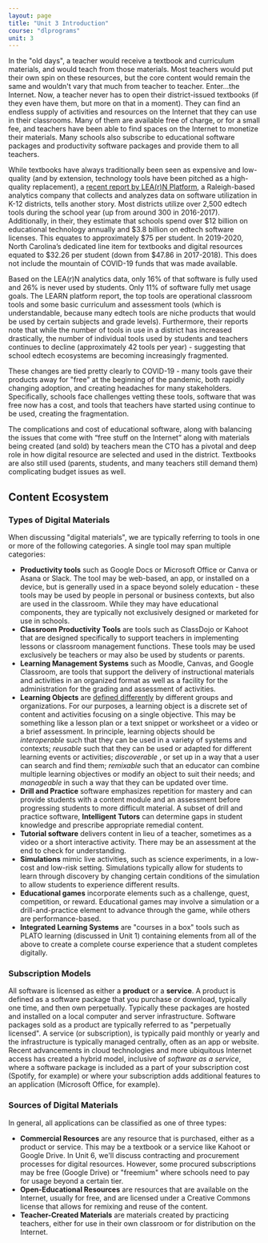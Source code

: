 ```yaml
---
layout: page
title: "Unit 3 Introduction"
course: "dlprograms"
unit: 3
---
```

 In the "old days", a teacher would receive a textbook and curriculum materials, and would teach from those materials. Most teachers would put their own spin on these resources, but the core content would remain the same and wouldn't vary that much from teacher to teacher. Enter...the Internet. Now, a teacher never has to open their district-issued textbooks (if they even have them, but more on that in a moment).  They can find an endless supply of activities and resources on the Internet that they can use in their classrooms. Many of them are available free of charge, or for a small fee, and teachers have been able to find spaces on the Internet to monetize their materials. Many schools also subscribe to educational software packages and productivity software packages and provide them to all teachers.

While textbooks have always traditionally been seen as expensive and low-quality (and by extension, technology tools have been pitched as a high-quality replacement), a [recent report by LEA(r)N Platform][1], a Raleigh-based analytics company that collects and analyzes data on software utilization in K-12 districts, tells another story. Most districts utilize over 2,500 edtech tools during the school year (up from around 300 in 2016-2017). Additionally, in their, they estimate that schools spend over $12 billion on educational technology annually and $3.8 billion on edtech software licenses. This equates to approximately $75 per student. In 2019-2020, North Carolina’s dedicated line item for textbooks and digital resources equated to $32.26 per student (down from $47.86 in 2017-2018). This does not include the mountain of COVID-19 funds that was made available.

Based on the LEA(r)N analytics data, only 16% of that software is fully used and 26% is never used by students. Only 11% of software fully met usage goals. The LEARN platform report, the top tools are operational classroom tools and some basic curriculum and assessment tools (which is understandable, because many edtech tools are niche products that would be used by certain subjects and grade levels). Furthermore, their reports note that while the number of tools in use in a district has increased drastically, the number of individual tools used by students and teachers continues to decline (approximately 42 tools per year) - suggesting that school edtech ecosystems are becoming increasingly fragmented. 

These changes are tied pretty clearly to COVID-19 - many tools gave their products away for "free" at the beginning of the pandemic, both rapidly changing adoption, and creating headaches for many stakeholders. Specifically, schools face challenges vetting these tools, software that was free now has a cost, and tools that teachers have started using continue to be used, creating the fragmentation. 

The complications and cost of educational software, along with balancing the issues that come with “free stuff on the Internet” along with materials being created (and sold) by teachers mean the CTO has a pivotal and deep role in how digital resource are selected and used in the district. Textbooks are also still used (parents, students, and many teachers still demand them) complicating budget issues as well. 

## Content Ecosystem

### Types of Digital Materials
When discussing "digital materials", we are typically referring to tools in one or more of the following categories. A single tool may span multiple categories:
* **Productivity tools** such as Google Docs or Microsoft Office or Canva or Asana or Slack. The tool may be web-based, an app, or installed on a device, but is generally used in a space beyond solely education - these tools may be used by people in personal or business contexts, but also are used in the classroom. While they may have educational components, they are typically not exclusively designed or marketed for use in schools.
* **Classroom Productivity Tools** are tools such as ClassDojo or Kahoot that are designed specifically to support teachers in implementing lessons or classroom management functions. These tools may be used exclusively be teachers or may also be used by students or parents.
* **Learning Management Systems** such as Moodle, Canvas, and Google Classroom, are tools that support the delivery of instructional materials and activities in an organized format as well as a facility for the administration for the grading and assessment of activities. 
* **Learning Objects** are [defined differently][3] by different groups and organizations. For our purposes, a learning object is a discrete set of content and activities focusing on a single objective.  This may be something like a lesson plan or a text snippet or worksheet or a video or a brief assessment. In principle, learning objects should be  _interoperable_ such that they can be used in a variety of systems and contexts; _reusable_ such that they can be used or adapted for different learning events or activities;  _discoverable_ , or set up in a way that a user can search and find them; _remixable_ such that an educator can combine multiple learning objectives or modify an object to suit their needs; and _manageable_ in such a way that they can be updated over time. 
* **Drill and Practice** software emphasizes repetition for mastery and can provide students with a content module and an assessment before progressing students to more difficult material. A subset of drill and practice software, **Intelligent Tutors** can determine gaps in student knowledge and prescribe appropriate remedial content.
* **Tutorial software** delivers content in lieu of a teacher, sometimes as a video or a short interactive activity. There may be an assessment at the end to check for understanding.
* **Simulations** mimic live activities, such as science experiments, in a low-cost and low-risk setting. Simulations typically allow for students to learn through discovery by changing certain conditions of the simulation to allow students to experience different results.
* **Educational games** incorporate elements such as a challenge, quest, competition, or reward. Educational games may involve a simulation or a drill-and-practice element to advance through the game, while others are performance-based. 
* **Integrated Learning Systems** are "courses in a box" tools such as PLATO learning (discussed in Unit 1) containing elements from all of the above to create a complete course experience that a student completes digitally.

### Subscription Models
All software is licensed as either a **product** or a **service**. A product is defined as a software package that you purchase or download, typically one time, and then own perpetually. Typically these packages are hosted and installed on a local computer and server infrastructure. Software packages sold as a product are typically referred to as "perpetually licensed". A service (or subscription), is typically paid monthly or yearly and the infrastructure is typically managed centrally, often as an app or website. Recent advancements in cloud technologies and more ubiquitous Internet access has created a hybrid model, inclusive of _software as a service_, where a software package is included as a part of your subscription cost (Spotify, for example) or where your subscription adds additional features to an application (Microsoft Office, for example).

### Sources of Digital Materials
In general, all applications can be classified as one of three types:
* **Commercial Resources** are any resource that is purchased, either as a product or service. This may be a textbook or a service like Kahoot or Google Drive. In Unit 6, we'll discuss contracting and procurement processes for digital resources. However, some procured subscriptions may be free (Google Drive) or "freemium" where schools need to pay for usage beyond a certain tier.
* **Open-Educational Resources** are resources that are available on the Internet, usually for free, and are licensed under a Creative Commons license that allows for remixing and reuse of the content. 
* **Teacher-Created Materials** are materials created by practicing teachers, either for use in their own classroom or for distribution on the Internet.

[1]:	https://www.instructure.com/sites/default/files/pdf/2023_K12_eBook_EdtechTop40%20%282%29.pdf
[2]:	https://learnplatform.com/report/top40
[3]:	https://www.instructionaldesign.org/concepts/learning_objects/